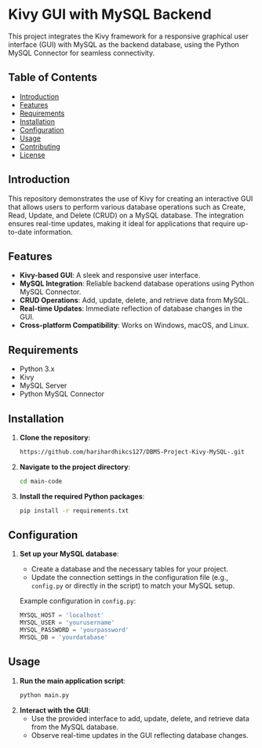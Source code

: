 # Kivy GUI with MySQL Backend

This project integrates the Kivy framework for a responsive graphical user interface (GUI) with MySQL as the backend database, using the Python MySQL Connector for seamless connectivity.

## Table of Contents
- [Introduction](#introduction)
- [Features](#features)
- [Requirements](#requirements)
- [Installation](#installation)
- [Configuration](#configuration)
- [Usage](#usage)
- [Contributing](#contributing)
- [License](#license)

## Introduction
This repository demonstrates the use of Kivy for creating an interactive GUI that allows users to perform various database operations such as Create, Read, Update, and Delete (CRUD) on a MySQL database. The integration ensures real-time updates, making it ideal for applications that require up-to-date information.

## Features
- **Kivy-based GUI**: A sleek and responsive user interface.
- **MySQL Integration**: Reliable backend database operations using Python MySQL Connector.
- **CRUD Operations**: Add, update, delete, and retrieve data from MySQL.
- **Real-time Updates**: Immediate reflection of database changes in the GUI.
- **Cross-platform Compatibility**: Works on Windows, macOS, and Linux.

## Requirements
- Python 3.x
- Kivy
- MySQL Server
- Python MySQL Connector

## Installation
1. **Clone the repository**:
    ```sh
    https://github.com/harihardhikcs127/DBMS-Project-Kivy-MySQL-.git
    ```
2. **Navigate to the project directory**:
    ```sh
    cd main-code
    ```
3. **Install the required Python packages**:
    ```sh
    pip install -r requirements.txt
    ```

## Configuration
1. **Set up your MySQL database**:
    - Create a database and the necessary tables for your project.
    - Update the connection settings in the configuration file (e.g., `config.py` or directly in the script) to match your MySQL setup.

    Example configuration in `config.py`:
    ```python
    MYSQL_HOST = 'localhost'
    MYSQL_USER = 'yourusername'
    MYSQL_PASSWORD = 'yourpassword'
    MYSQL_DB = 'yourdatabase'
    ```

## Usage
1. **Run the main application script**:
    ```sh
    python main.py
    ```
2. **Interact with the GUI**:
    - Use the provided interface to add, update, delete, and retrieve data from the MySQL database.
    - Observe real-time updates in the GUI reflecting database changes.

